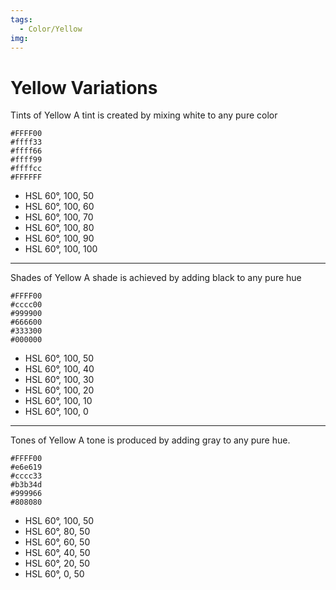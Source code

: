 ```yaml
---
tags:
  - Color/Yellow
img:
---
```

# Yellow Variations

Tints of Yellow
A tint is created by mixing white to any pure color
```palette
#FFFF00
#ffff33
#ffff66
#ffff99
#ffffcc
#FFFFFF
```

- HSL 60°, 100, 50
- HSL 60°, 100, 60
- HSL 60°, 100, 70
- HSL 60°, 100, 80
- HSL 60°, 100, 90
- HSL 60°, 100, 100

---

Shades of Yellow
A shade is achieved by adding black to any pure hue

```palette
#FFFF00
#cccc00
#999900
#666600
#333300
#000000
```

- HSL 60°, 100, 50
- HSL 60°, 100, 40
- HSL 60°, 100, 30
- HSL 60°, 100, 20
- HSL 60°, 100, 10
- HSL 60°, 100, 0
---

Tones of Yellow
A tone is produced by adding gray to any pure hue.

```palette
#FFFF00
#e6e619
#cccc33
#b3b34d
#999966
#808080
```

- HSL 60°, 100, 50
- HSL 60°, 80, 50
- HSL 60°, 60, 50
- HSL 60°, 40, 50
- HSL 60°, 20, 50
- HSL 60°, 0, 50